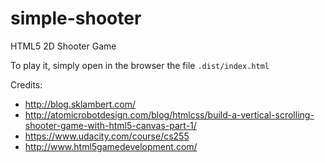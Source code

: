 simple-shooter
==============

HTML5 2D Shooter Game

To play it, simply open in the browser the file `.dist/index.html`

Credits:
- http://blog.sklambert.com/
- http://atomicrobotdesign.com/blog/htmlcss/build-a-vertical-scrolling-shooter-game-with-html5-canvas-part-1/
- https://www.udacity.com/course/cs255
- http://www.html5gamedevelopment.com/